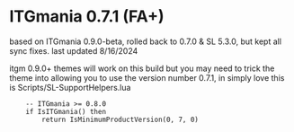 # ITGmania 0.7.1 (FA+)

based on ITGmania 0.9.0-beta, rolled back to 0.7.0 & SL 5.3.0,  but kept all sync fixes.
last updated 8/16/2024

itgm 0.9.0+ themes will work on this build but you may need to trick the theme into allowing you to use the version number 0.7.1, in simply love this is Scripts/SL-SupportHelpers.lua

```
	-- ITGmania >= 0.8.0
	if IsITGmania() then
		return IsMinimumProductVersion(0, 7, 0)
```
